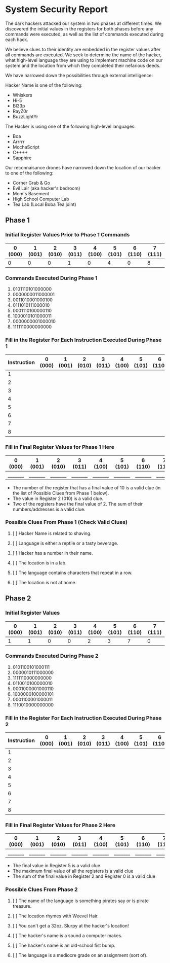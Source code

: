 # System Security Report

The dark hackers attacked our system in two phases at different times. We discovered the initial values in the registers for both phases before any commands were executed, as well as the list of commands executed during each hack. 

We believe clues to their identity are embedded in the register values after all commands are executed. We seek to determine the name of the hacker, what high-level language they are using to implement machine code on our system and the location from which they completed their nefarious deeds.

We have narrowed down the possibilities through external intelligence:

Hacker Name is one of the following:

* Whiskers
* Hi-5
* Bl33p
* RayZ0r
* BuzzLightYr

The Hacker is using one of the following high-level languages:

* Boa
* Arrrrr
* MochaScript
* C++++
* Sapphire

Our reconnaisance drones have narrowed down the location of our hacker to one of the following:

* Corner Grab & Go
* Evil Lair (aka hacker's bedroom)
* Mom's Basement
* High School Computer Lab
* Tea Lab (Local Boba Tea joint)

## Phase 1

### Initial Register Values Prior to Phase 1 Commands

| 0 (000) | 1 (001) | 2 (010) | 3 (011) | 4 (100) | 5 (101) | 6 (110) | 7 (111) |
|---------|---------|---------|---------|---------|---------|---------|---------|
|    0    |    0    |    0    |    1    |    0    |    4    |    0    |    8    |

### Commands Executed During Phase 1

1. 0101110101000000
2. 0000000011000001
3. 0011010001000100 
4. 0111010111000010 
5. 0001110100000110
6. 1000010101000011
7. 0000000001000010
8. 1111110000000000

### Fill in the Register For Each Instruction Executed During Phase 1

| Instruction | 0 (000) | 1 (001) | 2 (010) | 3 (011) | 4 (100) | 5 (101) | 6 (110) | 7 (111) |
|-------------|---------|---------|---------|---------|---------|---------|---------|---------|
|       1     |         |         |         |         |         |         |         |         |
|       2     |         |         |         |         |         |         |         |         |
|       3     |         |         |         |         |         |         |         |         |
|       4     |         |         |         |         |         |         |         |         |
|       5     |         |         |         |         |         |         |         |         |
|       6     |         |         |         |         |         |         |         |         |
|       7     |         |         |         |         |         |         |         |         |
|       8     |         |         |         |         |         |         |         |         |


### Fill in Final Register Values for Phase 1 Here

| 0 (000) | 1 (001) | 2 (010) | 3 (011) | 4 (100) | 5 (101) | 6 (110) | 7 (111) |
|---------|---------|---------|---------|---------|---------|---------|---------|
| _______ | _______ | _______ | _______ | _______ | _______ | _______ | _______ |

* The number of the register that has a final value of 10 is a valid clue (in the list of Possible Clues from Phase 1 below).
* The value in Register 2 (010) is a valid clue.
* Two of the registers have the final value of 2. The sum of their numbers/addresses is a valid clue.

### Possible Clues From Phase 1 (Check Valid Clues)

   1. [ ] Hacker Name is related to shaving.

   2. [ ] Language is either a reptile or a tasty beverage.

   3. [ ] Hacker has a number in their name.

   4. [ ] The location is in a lab.

   5. [ ] The language contains characters that repeat in a row.

   6. [ ] The location is not at home.

## Phase 2 

### Initial Register Values

| 0 (000) | 1 (001) | 2 (010) | 3 (011) | 4 (100) | 5 (101) | 6 (110) | 7 (111) |
|---------|---------|---------|---------|---------|---------|---------|---------|
|    1    |    1    |    0    |    0    |    2    |    3    |    7    |    0    |

### Commands Executed During Phase 2

1. 0101100101000111
2. 0000010111000000
3. 1111110000000000
4. 0110010100000010
5. 0001000001000110
6. 1000000100000101
7. 0001100001000011
8. 1110010000000000

### Fill in the Register For Each Instruction Executed During Phase 2

| Instruction | 0 (000) | 1 (001) | 2 (010) | 3 (011) | 4 (100) | 5 (101) | 6 (110) | 7 (111) |
|-------------|---------|---------|---------|---------|---------|---------|---------|---------|
|       1     |         |         |         |         |         |         |         |         |
|       2     |         |         |         |         |         |         |         |         |
|       3     |         |         |         |         |         |         |         |         |
|       4     |         |         |         |         |         |         |         |         |
|       5     |         |         |         |         |         |         |         |         |
|       6     |         |         |         |         |         |         |         |         |
|       7     |         |         |         |         |         |         |         |         |
|       8     |         |         |         |         |         |         |         |         |


### Fill in Final Register Values for Phase 2 Here

| 0 (000) | 1 (001) | 2 (010) | 3 (011) | 4 (100) | 5 (101) | 6 (110) | 7 (111) |
|---------|---------|---------|---------|---------|---------|---------|---------|
| _______ | _______ | _______ | _______ | _______ | _______ | _______ | _______ |

* The final value in Register 5 is a valid clue.
* The maximum final value of all the registers is a valid clue
* The sum of the final value in Register 2 and Register 0 is a valid clue

### Possible Clues From Phase 2

   1. [ ] The name of the language is something pirates say or is pirate treasure.

   2. [ ] The location rhymes with Weevel Hair.

   3. [ ] You can't get a 32oz. Slurpy at the hacker's location!

   4. [ ] The hacker's name is a sound a computer makes.

   5. [ ] The hacker's name is an old-school fist bump.

   6. [ ] The language is a mediocre grade on an assignment (sort of).

